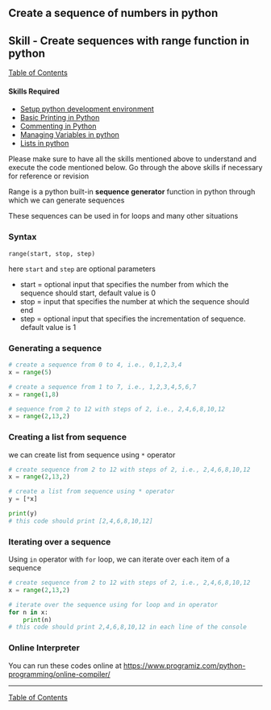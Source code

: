 ## Create a sequence of numbers in python

## Skill - Create sequences with range function in python
[Table of Contents](https://nagasudhir.blogspot.com/2020/04/taming-python-table-of-contents.html)

#### Skills Required
* [Setup python development environment](https://nagasudhir.blogspot.com/2020/04/setup-python-development-environment_14.html)
* [Basic Printing in Python](https://nagasudhir.blogspot.com/2020/04/basic-printing-in-python.html)
* [Commenting in Python](https://nagasudhir.blogspot.com/2020/04/comments-in-python.html)
* [Managing Variables in python](https://nagasudhir.blogspot.com/2020/04/managing-variables-in-python.html)
* [Lists in python](https://nagasudhir.blogspot.com/2020/04/lists-in-python.html)

Please make sure to have all the skills mentioned above to understand and execute the code mentioned below. Go through the above skills if necessary for reference or revision

Range is a python built-in **sequence generator** function in python through which we can generate sequences

These sequences can be used in for loops and many other situations

### Syntax
```
range(start, stop, step)
```
here ```start``` and ```step``` are optional parameters
* start = optional input that specifies the number from which the sequence should start, default value is 0
* stop = input that specifies the number at which the sequence should end
* step = optional input that specifies the incrementation of sequence. default value is 1

### Generating a sequence
```python
# create a sequence from 0 to 4, i.e., 0,1,2,3,4
x = range(5)

# create a sequence from 1 to 7, i.e., 1,2,3,4,5,6,7
x = range(1,8)

# sequence from 2 to 12 with steps of 2, i.e., 2,4,6,8,10,12
x = range(2,13,2)
```

### Creating a list from sequence
we can create list from sequence using `*` operator
```python
# create sequence from 2 to 12 with steps of 2, i.e., 2,4,6,8,10,12
x = range(2,13,2)

# create a list from sequence using * operator
y = [*x]

print(y)
# this code should print [2,4,6,8,10,12]
```

### Iterating over a sequence
Using `in` operator with `for` loop, we can iterate over each item of a sequence
```python
# create sequence from 2 to 12 with steps of 2, i.e., 2,4,6,8,10,12
x = range(2,13,2)

# iterate over the sequence using for loop and in operator
for n in x:
	print(n)
# this code should print 2,4,6,8,10,12 in each line of the console
```

### Online Interpreter
You can run these codes online at https://www.programiz.com/python-programming/online-compiler/

<hr/>

[Table of Contents](https://nagasudhir.blogspot.com/2020/04/taming-python-table-of-contents.html)


<!--stackedit_data:
eyJoaXN0b3J5IjpbLTExNzMxNTU2MTZdfQ==
-->